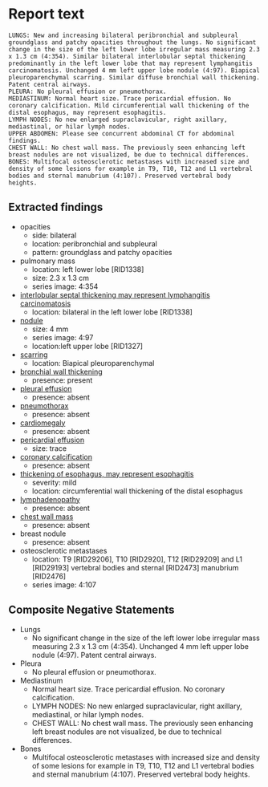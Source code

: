 # Report text

```text
LUNGS: New and increasing bilateral peribronchial and subpleural groundglass and patchy opacities throughout the lungs. No significant change in the size of the left lower lobe irregular mass measuring 2.3 x 1.3 cm (4:354). Similar bilateral interlobular septal thickening predominantly in the left lower lobe that may represent lymphangitis carcinomatosis. Unchanged 4 mm left upper lobe nodule (4:97). Biapical pleuroparenchymal scarring. Similar diffuse bronchial wall thickening. Patent central airways.
PLEURA: No pleural effusion or pneumothorax.
MEDIASTINUM: Normal heart size. Trace pericardial effusion. No coronary calcification. Mild circumferential wall thickening of the distal esophagus, may represent esophagitis.
LYMPH NODES: No new enlarged supraclavicular, right axillary, mediastinal, or hilar lymph nodes.
UPPER ABDOMEN: Please see concurrent abdominal CT for abdominal findings.
CHEST WALL: No chest wall mass. The previously seen enhancing left breast nodules are not visualized, be due to technical differences.
BONES: Multifocal osteosclerotic metastases with increased size and density of some lesions for example in T9, T10, T12 and L1 vertebral bodies and sternal manubrium (4:107). Preserved vertebral body heights.
```

## Extracted findings

- opacities
  - side: bilateral
  - location: peribronchial and subpleural
  - pattern: groundglass and patchy opacities
- pulmonary mass
  - location: left lower lobe \[RID1338\]
  - size: 2.3 x 1.3 cm
  - series image: 4:354
- [interlobular septal thickening may represent lymphangitis carcinomatosis](../../definitions/upmedic/LymphangiticCarcinomatosis.cde.md)
  - location: bilateral in the left lower lobe \[RID1338\]
- [nodule](../../definitions/hood/pulmonary-nodule.md)
  - size: 4 mm
  - series image: 4:97
  - location:left upper lobe \[RID1327\]
- [scarring](../../definitions/nuance/apical_pulmonary_scarring.json)
  - location: Biapical pleuroparenchymal
- [bronchial wall thickening](../../definitions/hood/bronchial-wall-thickening.json)
  - presence: present
- [pleural effusion](../../definitions/hood/pleural-effusion.json)
  - presence: absent
- [pneumothorax](../../definitions/hood/pneumothorax.json)
  - presence: absent
- [cardiomegaly](../../definitions/upmedic/Cardiomegaly.cde.md)
  - presence: absent
- [pericardial effusion](../../definitions/hood/pericardial-effusion.json)
  - size: trace
- [coronary calcification](../../definitions/nuance/coronary_artery_calcification.json)
  - presence: absent
- [thickening of esophagus, may represent esophagitis](../../definitions/hood/esophageal-wall-thickening.json)
  - severity: mild
  - location: circumferential wall thickening of the distal esophagus
- [lymphadenopathy](../../definitions/hood/mediastinal-lymph-nodes.json)
  - presence: absent
- [chest wall mass](../../definitions/nuance/chest_wall_mass.json)  
  - presence: absent
- breast nodule
  - presence: absent
- osteosclerotic metastases
  - location: T9 \[RID29206\], T10 \[RID2920\], T12 \[RID29209\] and L1 \[RID29193\] vertebral bodies and sternal \[RID2473\] manubrium \[RID2476\]
  - series image: 4:107

## Composite Negative Statements

- Lungs
  - No significant change in the size of the left lower lobe irregular mass measuring 2.3 x 1.3 cm (4:354). Unchanged 4 mm left upper lobe nodule (4:97). Patent central airways.
- Pleura
  - No pleural effusion or pneumothorax.
- Mediastinum
  - Normal heart size. Trace pericardial effusion. No coronary calcification.
  - LYMPH NODES: No new enlarged supraclavicular, right axillary, mediastinal, or hilar lymph nodes.
  - CHEST WALL: No chest wall mass. The previously seen enhancing left breast nodules are not visualized, be due to technical differences.
- Bones
  - Multifocal osteosclerotic metastases with increased size and density of some lesions for example in T9, T10, T12 and L1 vertebral bodies and sternal manubrium (4:107). Preserved vertebral body heights.
